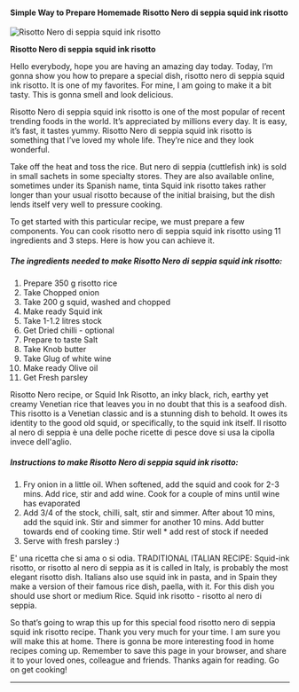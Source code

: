             

#### Simple Way to Prepare Homemade Risotto Nero di seppia squid ink risotto

![Risotto Nero di seppia squid ink risotto](https://img-global.cpcdn.com/recipes/28751c0ea5565986/751x532cq70/risotto-nero-di-seppia-squid-ink-risotto-recipe-main-photo.jpg)

**Risotto Nero di seppia squid ink risotto**

Hello everybody, hope you are having an amazing day today. Today, I’m gonna show you how to prepare a special dish, risotto nero di seppia squid ink risotto. It is one of my favorites. For mine, I am going to make it a bit tasty. This is gonna smell and look delicious.

Risotto Nero di seppia squid ink risotto is one of the most popular of recent trending foods in the world. It’s appreciated by millions every day. It is easy, it’s fast, it tastes yummy. Risotto Nero di seppia squid ink risotto is something that I’ve loved my whole life. They’re nice and they look wonderful.

Take off the heat and toss the rice. But nero di seppia (cuttlefish ink) is sold in small sachets in some specialty stores. They are also available online, sometimes under its Spanish name, tinta Squid ink risotto takes rather longer than your usual risotto because of the initial braising, but the dish lends itself very well to pressure cooking.

To get started with this particular recipe, we must prepare a few components. You can cook risotto nero di seppia squid ink risotto using 11 ingredients and 3 steps. Here is how you can achieve it.

##### The ingredients needed to make Risotto Nero di seppia squid ink risotto:

1.  Prepare 350 g risotto rice
2.  Take Chopped onion
3.  Take 200 g squid, washed and chopped
4.  Make ready Squid ink
5.  Take 1-1.2 litres stock
6.  Get Dried chilli - optional
7.  Prepare to taste Salt
8.  Take Knob butter
9.  Take Glug of white wine
10.  Make ready Olive oil
11.  Get Fresh parsley

Risotto Nero recipe, or Squid Ink Risotto, an inky black, rich, earthy yet creamy Venetian rice that leaves you in no doubt that this is a seafood dish. This risotto is a Venetian classic and is a stunning dish to behold. It owes its identity to the good old squid, or specifically, to the squid ink itself. Il risotto al nero di seppia è una delle poche ricette di pesce dove si usa la cipolla invece dell'aglio.

##### Instructions to make Risotto Nero di seppia squid ink risotto:

1.  Fry onion in a little oil. When softened, add the squid and cook for 2-3 mins. Add rice, stir and add wine. Cook for a couple of mins until wine has evaporated
2.  Add 3/4 of the stock, chilli, salt, stir and simmer. After about 10 mins, add the squid ink. Stir and simmer for another 10 mins. Add butter towards end of cooking time. Stir well \* add rest of stock if needed
3.  Serve with fresh parsley :)

E' una ricetta che si ama o si odia. TRADITIONAL ITALIAN RECIPE: Squid-ink risotto, or risotto al nero di seppia as it is called in Italy, is probably the most elegant risotto dish. Italians also use squid ink in pasta, and in Spain they make a version of their famous rice dish, paella, with it. For this dish you should use short or medium Rice. Squid ink risotto - risotto al nero di seppia.

So that’s going to wrap this up for this special food risotto nero di seppia squid ink risotto recipe. Thank you very much for your time. I am sure you will make this at home. There is gonna be more interesting food in home recipes coming up. Remember to save this page in your browser, and share it to your loved ones, colleague and friends. Thanks again for reading. Go on get cooking!

* * *